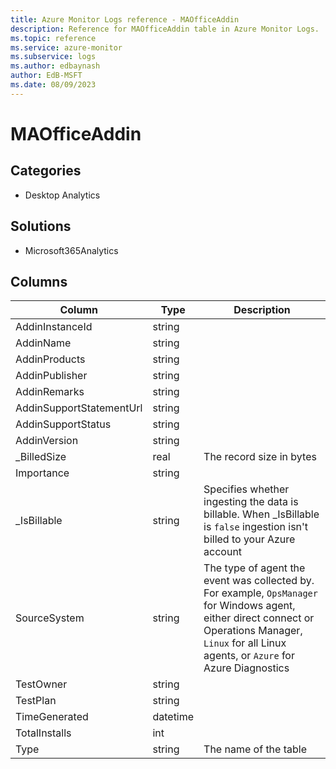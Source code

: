 ```yaml
---
title: Azure Monitor Logs reference - MAOfficeAddin
description: Reference for MAOfficeAddin table in Azure Monitor Logs.
ms.topic: reference
ms.service: azure-monitor
ms.subservice: logs
ms.author: edbaynash
author: EdB-MSFT
ms.date: 08/09/2023
---
```


# MAOfficeAddin



## Categories

- Desktop Analytics
## Solutions

- Microsoft365Analytics




## Columns

| Column | Type | Description |
|---|---|---|
| AddinInstanceId | string |   |
| AddinName | string |   |
| AddinProducts | string |   |
| AddinPublisher | string |   |
| AddinRemarks | string |   |
| AddinSupportStatementUrl | string |   |
| AddinSupportStatus | string |   |
| AddinVersion | string |   |
| _BilledSize | real | The record size in bytes |
| Importance | string |   |
| _IsBillable | string | Specifies whether ingesting the data is billable. When _IsBillable is `false` ingestion isn't billed to your Azure account |
| SourceSystem | string | The type of agent the event was collected by. For example, `OpsManager` for Windows agent, either direct connect or Operations Manager, `Linux` for all Linux agents, or `Azure` for Azure Diagnostics |
| TestOwner | string |   |
| TestPlan | string |   |
| TimeGenerated | datetime |   |
| TotalInstalls | int |   |
| Type | string | The name of the table |
